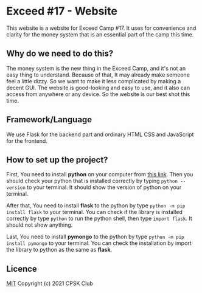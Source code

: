 # Exceed #17 - Website

This website is a website for Exceed Camp #17. It uses for convenience and clarity for the money system that is an essential part of the camp this time.

## Why do we need to do this?

The money system is the new thing in the Exceed Camp, and it's not an easy thing to understand. Because of that, It may already make someone feel a little dizzy. So we want to make it less complicated by making a decent GUI. The website is good-looking and easy to use, and it also can access from anywhere or any device. So the website is our best shot this time.

## Framework/Language

We use Flask for the backend part and ordinary HTML CSS and JavaScript for the frontend.

## How to set up the project?

First, You need to install **python** on your computer from [this link](https://www.python.org/downloads/). Then you should check your python that is installed correctly by typing `python --version` to your terminal. It should show the version of python on your terminal.

After that, You need to install **flask** to the python by type `python -m pip install flask` to your terminal. You can check if the library is installed correctly by type `python` to run the python shell, then type `import flask`. It should not show anything.

Last, You need to install **pymongo** to the python by type `python -m pip install pymongo` to your terminal. You can check the installation by import the library to python as the same as **flask**.

## Licence

[MIT](https://choosealicense.com/licenses/mit/) Copyright (c) 2021 CPSK Club